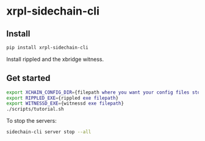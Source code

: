 # xrpl-sidechain-cli

## Install

```bash
pip install xrpl-sidechain-cli
```

Install rippled and the xbridge witness.

## Get started

```bash
export XCHAIN_CONFIG_DIR={filepath where you want your config files stored}
export RIPPLED_EXE={rippled exe filepath}
export WITNESSD_EXE={witnessd exe filepath}
./scripts/tutorial.sh
```

To stop the servers:
```bash
sidechain-cli server stop --all
```
